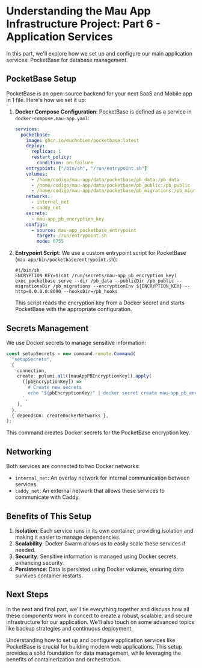 # Understanding the Mau App Infrastructure Project: Part 6 - Application Services

In this part, we'll explore how we set up and configure our main application services: PocketBase for database management.

## PocketBase Setup

PocketBase is an open-source backend for your next SaaS and Mobile app in 1 file. Here's how we set it up:

1. **Docker Compose Configuration**: PocketBase is defined as a service in `docker-compose.mau-app.yaml`:

   ```yaml
   services:
     pocketbase:
       image: ghcr.io/muchobien/pocketbase:latest
       deploy:
         replicas: 1
         restart_policy:
           condition: on-failure
       entrypoint: ["/bin/sh", "/run/entrypoint.sh"]
       volumes:
         - /home/codigo/mau-app/data/pocketbase/pb_data:/pb_data
         - /home/codigo/mau-app/data/pocketbase/pb_public:/pb_public
         - /home/codigo/mau-app/data/pocketbase/pb_migrations:/pb_migrations
       networks:
         - internal_net
         - caddy_net
       secrets:
         - mau-app_pb_encryption_key
       configs:
         - source: mau-app_pocketbase_entrypoint
           target: /run/entrypoint.sh
           mode: 0755
   ```

2. **Entrypoint Script**: We use a custom entrypoint script for PocketBase (`mau-app/bin/pocketbase/entrypoint.sh`):

   ```shell
   #!/bin/sh
   ENCRYPTION_KEY=$(cat /run/secrets/mau-app_pb_encryption_key)
   exec pocketbase serve --dir /pb_data --publicDir /pb_public --migrationsDir /pb_migrations --encryptionEnv ${ENCRYPTION_KEY} --http=0.0.0.0:8090 --hooksDir=/pb_hooks
   ```

   This script reads the encryption key from a Docker secret and starts PocketBase with the appropriate configuration.

## Secrets Management

We use Docker secrets to manage sensitive information:

```typescript
const setupSecrets = new command.remote.Command(
  "setupSecrets",
  {
    connection,
    create: pulumi.all([mauAppPBEncryptionKey]).apply(
      ([pbEncryptionKey]) => `
        # Create new secrets
        echo "${pbEncryptionKey}" | docker secret create mau-app_pb_encryption_key -
      `,
    ),
  },
  { dependsOn: createDockerNetworks },
);
```

This command creates Docker secrets for the PocketBase encryption key.

## Networking

Both services are connected to two Docker networks:

- `internal_net`: An overlay network for internal communication between services.
- `caddy_net`: An external network that allows these services to communicate with Caddy.

## Benefits of This Setup

1. **Isolation**: Each service runs in its own container, providing isolation and making it easier to manage dependencies.
2. **Scalability**: Docker Swarm allows us to easily scale these services if needed.
3. **Security**: Sensitive information is managed using Docker secrets, enhancing security.
4. **Persistence**: Data is persisted using Docker volumes, ensuring data survives container restarts.

## Next Steps

In the next and final part, we'll tie everything together and discuss how all these components work in concert to create a robust, scalable, and secure infrastructure for our application. We'll also touch on some advanced topics like backup strategies and continuous deployment.

Understanding how to set up and configure application services like PocketBase is crucial for building modern web applications. This setup provides a solid foundation for data management, while leveraging the benefits of containerization and orchestration.
